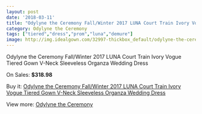 ```yaml
---
layout: post
date: '2018-03-11'
title: "Odylyne the Ceremony Fall/Winter 2017 LUNA Court Train Ivory Vogue Tiered Gown V-Neck Sleeveless Organza Wedding Dress"
category: Odylyne the Ceremony
tags: ["tiered","dress","prom","luna","demure"]
image: http://img.idealgown.com/32997-thickbox_default/odylyne-the-ceremony-fall-winter-2017-luna-court-train-ivory-vogue-tiered-gown-v-neck-sleeveless-organza-wedding-dress.jpg
---
```

Odylyne the Ceremony Fall/Winter 2017 LUNA Court Train Ivory Vogue Tiered Gown V-Neck Sleeveless Organza Wedding Dress

On Sales: **$318.98**
<a href="https://www.idealgown.com/en/odylyne-the-ceremony/11782-odylyne-the-ceremony-fall-winter-2017-luna-court-train-ivory-vogue-tiered-gown-v-neck-sleeveless-organza-wedding-dress.html"><amp-img layout="responsive" width="600" height="600" src="//img.idealgown.com/32997-thickbox_default/odylyne-the-ceremony-fall-winter-2017-luna-court-train-ivory-vogue-tiered-gown-v-neck-sleeveless-organza-wedding-dress.jpg" alt="Odylyne the Ceremony Fall/Winter 2017 LUNA Court Train Ivory Vogue Tiered Gown V-Neck Sleeveless Organza Wedding Dress 0" /></a>
<a href="https://www.idealgown.com/en/odylyne-the-ceremony/11782-odylyne-the-ceremony-fall-winter-2017-luna-court-train-ivory-vogue-tiered-gown-v-neck-sleeveless-organza-wedding-dress.html"><amp-img layout="responsive" width="600" height="600" src="//img.idealgown.com/32999-thickbox_default/odylyne-the-ceremony-fall-winter-2017-luna-court-train-ivory-vogue-tiered-gown-v-neck-sleeveless-organza-wedding-dress.jpg" alt="Odylyne the Ceremony Fall/Winter 2017 LUNA Court Train Ivory Vogue Tiered Gown V-Neck Sleeveless Organza Wedding Dress 1" /></a>
<a href="https://www.idealgown.com/en/odylyne-the-ceremony/11782-odylyne-the-ceremony-fall-winter-2017-luna-court-train-ivory-vogue-tiered-gown-v-neck-sleeveless-organza-wedding-dress.html"><amp-img layout="responsive" width="600" height="600" src="//img.idealgown.com/32998-thickbox_default/odylyne-the-ceremony-fall-winter-2017-luna-court-train-ivory-vogue-tiered-gown-v-neck-sleeveless-organza-wedding-dress.jpg" alt="Odylyne the Ceremony Fall/Winter 2017 LUNA Court Train Ivory Vogue Tiered Gown V-Neck Sleeveless Organza Wedding Dress 2" /></a>

Buy it: [Odylyne the Ceremony Fall/Winter 2017 LUNA Court Train Ivory Vogue Tiered Gown V-Neck Sleeveless Organza Wedding Dress](https://www.idealgown.com/en/odylyne-the-ceremony/11782-odylyne-the-ceremony-fall-winter-2017-luna-court-train-ivory-vogue-tiered-gown-v-neck-sleeveless-organza-wedding-dress.html "Odylyne the Ceremony Fall/Winter 2017 LUNA Court Train Ivory Vogue Tiered Gown V-Neck Sleeveless Organza Wedding Dress")

View more: [Odylyne the Ceremony](https://www.idealgown.com/en/200-odylyne-the-ceremony "Odylyne the Ceremony")
